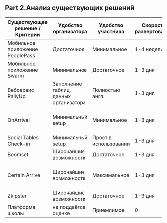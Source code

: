## Part 2.Анализ существующих решений

| Существующее решение / Критерии | Удобство организатора | Удобство участника | Скорость развертования | Достоверность | Масштабируемость | OpenSource | Цена  | Интеграция с API платформы | Требует дополнительного оборудования |
|--------|----------|--------------|--------|----------|-----|-----|-----|-----|-----|
| Мобильное приложение PeoplePass | Достаточное  | Минимальное | 1-4 недели | Будет обеспечена | Невозможна | Нет | В результате переговоров | Нет | Не требует |
| Мобильное приложение Swarm | Минимальное | Достаточное | 1-3 дня | Будет обеспечена | Невозможна | Нет | Бесплатно | Нет | Не требует |
| Вебсервис RallyUp | Заполнение таблиц, данных организатора | Полностью англ. | 1-3 дня | Требует тестирования | Невозможна | Нет | Бесплатно | Нет | Не требует |
| OnArrival | Минимальный setup | Минимальное | 1-3 дня | Надежная  | Возможность включения дополнительных опций | Нет  | В результате переговоров | Нет | Не требует |
| Social Tables Check-in | Минимальный setup | Прост в использовании | 1-3 дня | Будет обеспечена | Невозможна | Нет | 199$/месяц | Нет | Принтер |
| Boomset | Широчайшие возможности | Достаточное | 1-3 дня | Будет обеспечена | Невозможна | Нет | $4,000 | Нет | NFC |
| Certain Arrive | Широчайшие возможности  | Максимальное | 1-3 дня | Будет обеспечена | Невозможна | Нет | В результате переговоров (10000 регистраций) | Нет | Не требует |
| Zkipster | Широчайшие возможности | Достаточное | 1-3 дня | Будет обеспечена | Невозможна | Нет | 199$/месяц | Нет | WiFi-роутер |
| Платформа школы | не поддаётся оценке | Приемлимое | 0 | Не гарантируется | Невозможна | Нет | Бесплатно | Есть | Нет |
